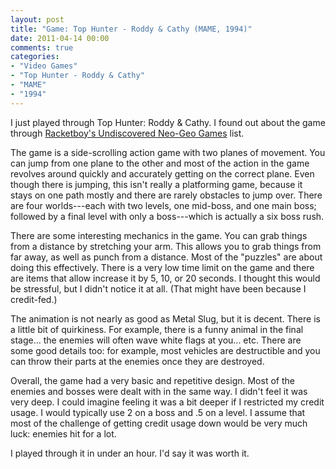 ```yaml
---
layout: post
title: "Game: Top Hunter - Roddy & Cathy (MAME, 1994)"
date: 2011-04-14 00:00
comments: true
categories:
- "Video Games"
- "Top Hunter - Roddy & Cathy"
- "MAME"
- "1994"
---
```


I just played through Top Hunter: Roddy & Cathy. I found out about
the game through [Racketboy's Undiscovered Neo-Geo Games](http://www.racketboy.com/retro/2007/02/best-undiscovered-neo-geo-games.html) list.

The game is a side-scrolling action game with two planes of
movement. You can jump from one plane to the other and most of the
action in the game revolves around quickly and accurately getting
on the correct plane. Even though there is jumping, this isn't
really a platforming game, because it stays on one path mostly and
there are rarely obstacles to jump over. There are four
worlds---each with two levels, one mid-boss, and one main boss;
followed by a final level with only a boss---which is actually a
six boss rush.

There are some interesting mechanics in the game. You can grab
things from a distance by stretching your arm. This allows you to
grab things from far away, as well as punch from a distance. Most
of the "puzzles" are about doing this effectively. There is a very
low time limit on the game and there are items that allow increase
it by 5, 10, or 20 seconds. I thought this would be stressful, but
I didn't notice it at all. (That might have been because I
credit-fed.)

The animation is not nearly as good as Metal Slug, but it is
decent. There is a little bit of quirkiness. For example, there is
a funny animal in the final stage... the enemies will often wave
white flags at you... etc. There are some good details too: for
example, most vehicles are destructible and you can throw their
parts at the enemies once they are destroyed.

Overall, the game had a very basic and repetitive design. Most of
the enemies and bosses were dealt with in the same way. I didn't
feel it was very deep. I could imagine feeling it was a bit deeper
if I restricted my credit usage. I would typically use 2 on a boss
and .5 on a level. I assume that most of the challenge of getting
credit usage down would be very much luck: enemies hit for a
lot.

I played through it in under an hour. I'd say it was worth
it.

